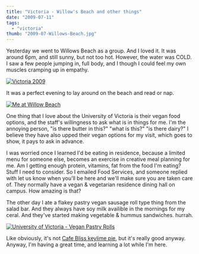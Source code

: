 ```yaml
---
title: "Victoria - Willow's Beach and other things"
date: "2009-07-11"
tags:
  - "victoria"
thumb: "2009-07-Willows-Beach.jpg"
---
```


Yesterday we went to Willows Beach as a group. And I loved it. It was around 6pm, and still sunny, but not too hot. However, the water was COLD. I saw a few people jumping in, full body, and I though I could feel my own muscles cramping up in empathy.

[![Victoria 2009](images/4484692280_497fab5c9d.jpg)](http://www.flickr.com/photos/prairiev/4484692280/ "Victoria 2009 by MeShellG, on Flickr")

It was a perfect evening to lay around on the beach and read or nap.

[![Me at Willow Beach](images/7091621467_faf871705f.jpg)](http://www.flickr.com/photos/prairiev/7091621467/ "Me at Willow Beach by MeShellG, on Flickr")

One thing that I love about the University of Victoria is their vegan food options, and the staff's willingness to ask what is in things for me. I'm the annoying person, "is there butter in this?" "what is this?" "is there dairy?" I believe they have also upped their vegan options for my visit, which goes to show, it pays to ask in advance.

I was worried once I learned I'd be eating in residence, because a limited menu for someone else, becomes an exercise in creative meal planning for me. Am I getting enough protein, vitamins, fat from the food I'm eating? Stuff I need to consider. So I emailed Food Services, and someone replied with let us know when you'll be here and we'll make sure you are taken care of. They normally have a vegan & vegetarian residence dining hall on campus. How amazing is that?

The other day I ate a flakey pastry vegan sausage roll type thing from the salad bar. And they always have soy milk availible in the mornings for my ceral. And they've started making vegetable & hummus sandwiches. hurrah.

[![University of Victoria - Vegan Pastry Rolls](images/7091615741_2d9c57b375.jpg)](http://www.flickr.com/photos/prairiev/7091615741/ "University of Victoria - Vegan Pastry Rolls by MeShellG, on Flickr")

Like obviously, it's not [Cafe Bliss keylime pie](http://meshell.ca/blog/victoria-cafe-bliss-and-green-cuisine-7509/ "Cafe Bliss Key Lime Pie"), but it's really good anyway. Anyway, I'm having a great time, and learning a lot while I'm here.

